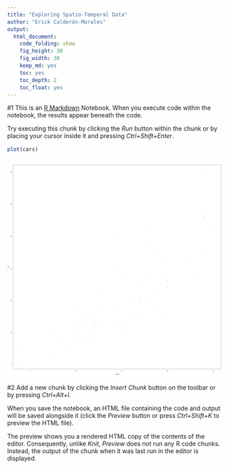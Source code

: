 ```yaml
---
title: "Exploring Spatio-Temporal Data"
author: "Erick Calderón-Morales"
output: 
  html_document:
    code_folding: show
    fig_height: 30
    fig_width: 30
    keep_md: yes
    toc: yes
    toc_depth: 2
    toc_float: yes
---
```


#1
This is an [R Markdown](http://rmarkdown.rstudio.com) Notebook. When you execute code within the notebook, the results appear beneath the code. 

Try executing this chunk by clicking the *Run* button within the chunk or by placing your cursor inside it and pressing *Ctrl+Shift+Enter*. 


```r
plot(cars)
```

![](Exploring_Spatio-Temporal_Data_files/figure-html/unnamed-chunk-1-1.png)<!-- -->

#2
Add a new chunk by clicking the *Insert Chunk* button on the toolbar or by pressing *Ctrl+Alt+I*.

When you save the notebook, an HTML file containing the code and output will be saved alongside it (click the *Preview* button or press *Ctrl+Shift+K* to preview the HTML file).

The preview shows you a rendered HTML copy of the contents of the editor. Consequently, unlike *Knit*, *Preview* does not run any R code chunks. Instead, the output of the chunk when it was last run in the editor is displayed.
